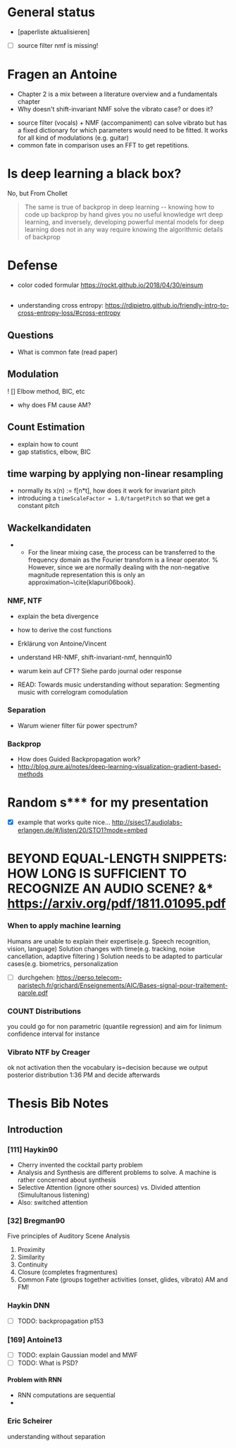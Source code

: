 # General status

* [paperliste aktualisieren]
* [ ] source filter nmf is missing!

# Fragen an Antoine

* Chapter 2 is a mix between a literature overview and a fundamentals chapter
* Why doesn't shift-invariant NMF solve the vibrato case? or does it?

- source filter (vocals) + NMF (accompaniment) can solve vibrato but has a fixed dictionary for which parameters would need to be fitted. It works for all kind of modulations (e.g. guitar)
- common fate in comparison uses an FFT to get repetitions.

# Is deep learning a black box?

No, but From Chollet
> The same is true of backprop in deep learning -- knowing how to code up backprop by hand gives you no useful knowledge wrt deep learning, and inversely, developing powerful mental models for deep learning does not in any way require knowing the algorithmic details of backprop

# Defense

* color coded formular https://rockt.github.io/2018/04/30/einsum

##

* understanding cross entropy: https://rdipietro.github.io/friendly-intro-to-cross-entropy-loss/#cross-entropy

## Questions

- What is common fate (read paper)

## Modulation

! [] Elbow method, BIC, etc


- why does FM cause AM?

## Count Estimation

- explain how to count
- gap statistics, elbow, BIC

## time warping by applying non-linear resampling

- normally its x(n) := f[n*t], how does it work for invariant pitch
- introducing a `timeScaleFactor = 1.0/targetPitch` so that we get a constant pitch

## Wackelkandidaten

- * For the linear mixing case, the process can be transferred to the frequency domain as the Fourier transform is a linear operator.
% However, since we are normally dealing with the non-negative magnitude representation this is only an approximation~\cite{klapuri06book}.

### NMF, NTF

- explain the beta divergence
- how to derive the cost functions
- Erklärung von Antoine/Vincent
- understand HR-NMF, shift-invariant-nmf, hennquin10
- warum kein   auf CFT? Siehe pardo journal oder response

- READ: Towards music understanding without separation: Segmenting music with correlogram comodulation

### Separation

- Warum wiener filter für power spectrum?

### Backprop

- How does Guided Backpropagation work?
- http://blog.qure.ai/notes/deep-learning-visualization-gradient-based-methods

# Random s*** for my presentation

* [x] example that works quite nice... http://sisec17.audiolabs-erlangen.de/#/listen/20/STO1?mode=embed

# BEYOND EQUAL-LENGTH SNIPPETS: HOW LONG IS SUFFICIENT TO RECOGNIZE AN AUDIO SCENE? &* https://arxiv.org/pdf/1811.01095.pdf

### When to apply machine learning

Humans are unable to explain their expertise(e.g. Speech recognition, vision, language)
Solution changes with time(e.g. tracking, noise cancellation, adaptive filtering )
Solution needs to be adapted to particular cases(e.g. biometrics, personalization

* [ ] durchgehen: https://perso.telecom-paristech.fr/grichard/Enseignements/AIC/Bases-signal-pour-traitement-parole.pdf

### COUNT Distributions

you could go for non parametric (quantile regression) and aim for linimum confidence interval for instance

### Vibrato NTF by Creager

ok not activation then the vocabulary is=decision
because we output posterior distribution
1:36 PM
and decide afterwards

# Thesis Bib Notes

## Introduction

### [111] Haykin90

* Cherry invented the cocktail party problem
* Analysis and Synthesis are different problems to solve. A machine is rather concerned about synthesis
* Selective Attention (ignore other sources) vs. Divided attention (Simulultanous listening)
* Also: switched attention

### [32] Bregman90

Five principles of Auditory Scene Analysis

1. Proximity
2. Similarity
3. Continuity
4. Closure (completes fragmentures)
5. Common Fate (groups together activities (onset, glides, vibrato)
	AM and FM!

### Haykin DNN

* [ ] TODO: backpropagation p153

### [169] Antoine13

* [ ] TODO: explain Gaussian model and MWF
* [ ] TODO: What is PSD?

#### Problem with RNN 

* RNN computations are sequential
* 

### Eric Scheirer 

understanding without separation

